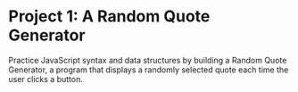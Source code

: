 # Project 1: A Random Quote Generator
Practice JavaScript syntax and data structures by building a Random Quote Generator, a program that displays a randomly selected quote each time the user clicks a button.
